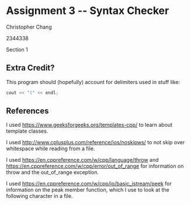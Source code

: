 # Assignment 3 -- Syntax Checker
Christopher Chang

2344338

Section 1

## Extra Credit?
This program should (hopefully) account for delimiters used in stuff like:
```cpp
cout << "(" << endl;
```

## References
I used https://www.geeksforgeeks.org/templates-cpp/ to learn about template
classes.

I used http://www.cplusplus.com/reference/ios/noskipws/ to not skip over
whitespace while reading from a file.

I used https://en.cppreference.com/w/cpp/language/throw and
https://en.cppreference.com/w/cpp/error/out_of_range for information on throw
and the out_of_range exception.

I used https://en.cppreference.com/w/cpp/io/basic_istream/peek for information
on the peak member function, which I use to look at the following character in a
file.
